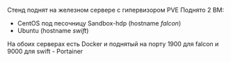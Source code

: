 Стенд поднят на железном сервере с гипервизором PVE
Поднято 2 ВМ:
- CentOS под песочницу Sandbox-hdp (hostname *falcon*)
- Ubuntu (hostname *swift*)

На обоих серверах есть Docker и поднятый на порту 1900 для falcon и 9000 для swift - Portainer
